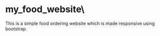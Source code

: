 # my_food_website\
This is a simple food ordering website which is made responsive using bootstrap.
